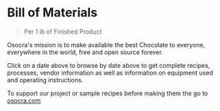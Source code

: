 # Bill of Materials
> Per 1 lb of Finished Product
 
Osocra's mission is to make available the best Chocolate to everyone, everywhere in the world, free and open source forever.

Click on a date above to browse by date above to get complete recipes, processes, vendor information as well as information on equipment used and operating instructions. 

To support our project or sample recipes before making them the go to [osocra.com](https://osocra.com)
